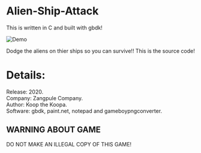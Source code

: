 # Alien-Ship-Attack
This is written in C and built with gbdk!

![Demo](./README_FILES/DEMO.GIF)

Dodge the aliens on thier ships so you can survive!!
This is the source code!

# Details:

Release: 2020.  
Company: Zangpule Company.  
Author: Koop the Koopa.  
Software: gbdk, paint.net, notepad and gameboypngconverter.  

## WARNING ABOUT GAME

DO NOT MAKE AN ILLEGAL COPY OF THIS GAME!

